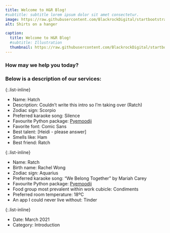 ```yaml
---
title: Welcome to H&R Blog! 
#subtitle: subtitle lorem ipsum dolor sit amet consectetur.
image: https://raw.githubusercontent.com/BlackrockDigital/startbootstrap-agency/master/src/assets/img/portfolio/01-full.jpg
alt: Shirts on a hanger

caption:
  title: Welcome to H&R Blog! 
  #subtitle: Illustration
  thumbnail: https://raw.githubusercontent.com/BlackrockDigital/startbootstrap-agency/master/src/assets/img/portfolio/01-thumbnail.jpg
---
```


### How may we help you today?
### Below is a description of our services:

{:.list-inline}
- Name: Hatch
- Description: Couldn’t write this intro so I’m taking over (Ratch)
- Zodiac sign: Scorpio
- Preferred karaoke song: Silence
- Favourite Python package: [Pyemoodji](https://github.com/UBC-MDS/pyemoodji)
- Favorite font: Comic Sans
- Best talent: [Heidi - please answer]
- Smells like: Ham
- Best friend: Ratch

{:.list-inline}
- Name: Ratch
- Birth name: Rachel Wong
- Zodiac sign: Aquarius
- Preferred karaoke song: “We Belong Together” by Mariah Carey
- Favourite Python package: [Pyemoodji](https://github.com/UBC-MDS/pyemoodji)
- Food group most prevalent within work cubicle: Condiments
- Preferred room temperature: 18ºC
- An app I could never live without: Tinder


{:.list-inline}
- Date: March 2021
- Category: Introduction

